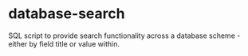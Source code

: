 # database-search
SQL script to provide search functionality across a database scheme - either by field title or value within.
